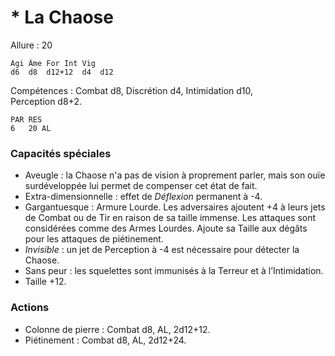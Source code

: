 # * La Chaose

Allure : 20

	Agi	Âme	For	Int	Vig
	d6	d8	d12+12	d4	d12

Compétences : Combat d8, Discrétion d4, Intimidation d10, Perception d8+2.

	PAR	RES
	6	20 AL

### Capacités spéciales
- Aveugle : la Chaose n'a pas de vision à proprement parler, mais son ouïe surdéveloppée lui permet de compenser cet état de fait.
- Extra-dimensionnelle : effet de _Déflexion_ permanent à -4.
- Gargantuesque : Armure Lourde. Les adversaires ajoutent +4 à leurs jets de Combat ou de Tir en raison de sa taille immense. Les attaques sont considérées comme des Armes Lourdes. Ajoute sa Taille aux dégâts pour les attaques de piétinement.
- _Invisible_ : un jet de Perception à -4 est nécessaire pour détecter la Chaose. 
- Sans peur : les squelettes sont immunisés à la Terreur et à l’Intimidation.
- Taille +12.

### Actions
- Colonne de pierre : Combat d8, AL, 2d12+12.
- Piétinement : Combat d8, AL, 2d12+24.
